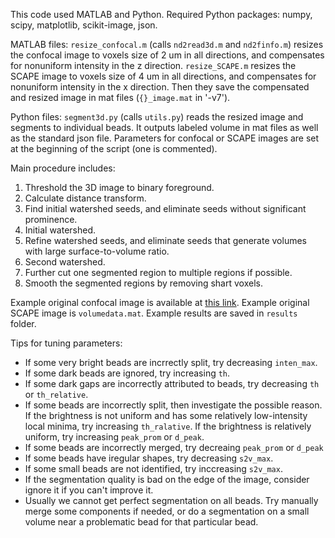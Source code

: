 This code used MATLAB and Python. Required Python packages: numpy, scipy, matplotlib, scikit-image, json.

MATLAB files: `resize_confocal.m` (calls `nd2read3d.m` and `nd2finfo.m`) resizes the confocal image to voxels size of 2 um in all directions, and compensates for nonuniform intensity in the z direction. `resize_SCAPE.m` resizes the SCAPE image to voxels size of 4 um in all directions, and compensates for nonuniform intensity in the x direction. Then they save the compensated and resized image in mat files (`{}_image.mat` in '-v7').

Python files: `segment3d.py` (calls `utils.py`) reads the resized image and segments to individual beads. It outputs labeled volume in mat files as well as the standard json file. Parameters for confocal or SCAPE images are set at the beginning of the script (one is commented). 

Main procedure includes: 
1. Threshold the 3D image to binary foreground. 
2. Calculate distance transform. 
3. Find initial watershed seeds, and eliminate seeds without significant prominence. 
4. Initial watershed.
5. Refine watershed seeds, and eliminate seeds that generate volumes with large surface-to-volume ratio. 
6. Second watershed.
7. Further cut one segmented region to multiple regions if possible.
8. Smooth the segmented regions by removing shart voxels.

Example original confocal image is available at [this link](https://www.icloud.com/attachment/?u=https%3A%2F%2Fcvws.icloud-content.com%2FB%2FAXFf37lvlridUV7g-E6_f5kf4EFzARGcfoHDbJNITjD66mkeHYxbZhCT%2F%24%7Bf%7D%3Fo%3DAnqP_SsaLUO7pB2d_7u3zmIi4g_xGKj3ZxYiuedViz9s%26v%3D1%26x%3D3%26a%3DCAoghKTpAKXhXXRfiNc5QOx4NG3I7PtmHjpoAFAPxKYfWXgSdBD4gbrfsy8Y-JG1s70vIgEAKgkC6AMA_xx_ZMpSBB_gQXNaBFtmEJNqJEPpKoZsmTNolZhBK2JkwJQO8WnQSBpLAyoaclr-3JdvgD8SE3Ik7pB9ras4hBdd119OQ7JZuI1SuVOmnrirJBECIRsEeJwsrBEW%26e%3D1631390091%26fl%3D%26r%3DD66525B9-516C-41B4-859C-9B873E94D0D4-1%26k%3D%24%7Buk%7D%26ckc%3Dcom.apple.largeattachment%26ckz%3DD846C956-D734-49E8-8FE8-DB3F376EC9C3%26p%3D34%26s%3DnEkg5Og3SDF0Kobo4Xl6WYS6MaM&uk=kTaaOwclQ0Ax6JFOyNJXxA&f=KW4-4A9-YIGSR-TUJ1555_GFAP488_Phall647_20x_001.nd2&sz=1201102848). Example original SCAPE image is `volumedata.mat`. Example results are saved in `results` folder. 

Tips for tuning parameters:
* If some very bright beads are incrrectly split, try decreasing `inten_max`.
* If some dark beads are ignored, try increasing `th`.
* If some dark gaps are incorrectly attributed to beads, try decreasing `th` or `th_relative`. 
* If some beads are incorrectly split, then investigate the possible reason. If the brightness is not uniform and has some relatively low-intensity local minima, try increasing `th_ralative`. If the brightness is relatively uniform, try increasing `peak_prom` or `d_peak`.
* If some beads are incorrectly merged, try decreaing `peak_prom` or `d_peak`
* If some beads have iregular shapes, try decreasing `s2v_max`.
* If some small beads are not identified, try inccreasing `s2v_max`.
* If the segmentation quality is bad on the edge of the image, consider ignore it if you can't improve it.
* Usually we cannot get perfect segmentation on all beads. Try manually merge some components if needed, or do a segmentation on a small volume near a problematic bead for that particular bead. 